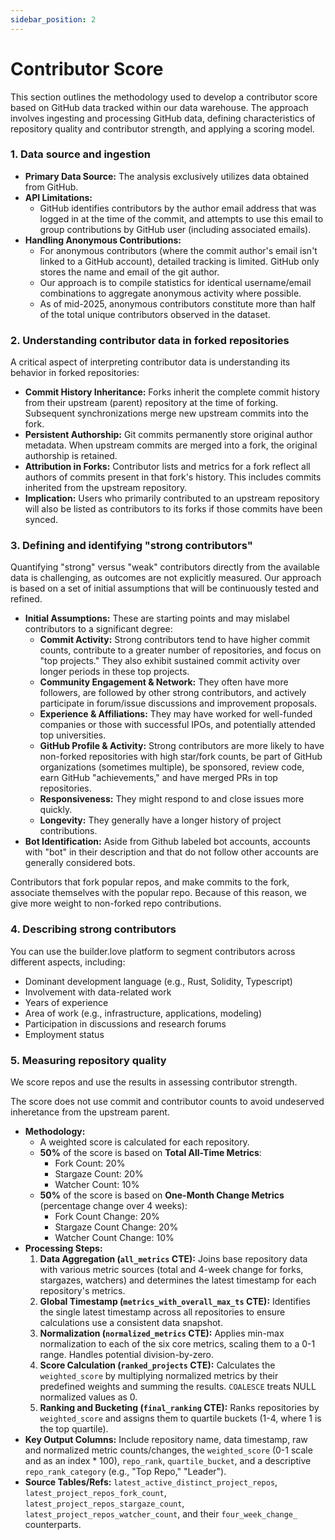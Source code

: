 ```yaml
---
sidebar_position: 2
---
```


# Contributor Score

This section outlines the methodology used to develop a contributor score based on GitHub data tracked within our data warehouse. The approach involves ingesting and processing GitHub data, defining characteristics of repository quality and contributor strength, and applying a scoring model.

### 1. Data source and ingestion

* **Primary Data Source:** The analysis exclusively utilizes data obtained from GitHub.
* **API Limitations:**
    * GitHub identifies contributors by the author email address that was logged in at the time of the commit, and attempts to use this email to group contributions by GitHub user (including associated emails).
* **Handling Anonymous Contributions:**
    * For anonymous contributors (where the commit author's email isn't linked to a GitHub account), detailed tracking is limited. GitHub only stores the name and email of the git author.
    * Our approach is to compile statistics for identical username/email combinations to aggregate anonymous activity where possible.
    * As of mid-2025, anonymous contributors constitute more than half of the total unique contributors observed in the dataset.

### 2. Understanding contributor data in forked repositories

A critical aspect of interpreting contributor data is understanding its behavior in forked repositories:

* **Commit History Inheritance:** Forks inherit the complete commit history from their upstream (parent) repository at the time of forking. Subsequent synchronizations merge new upstream commits into the fork.
* **Persistent Authorship:** Git commits permanently store original author metadata. When upstream commits are merged into a fork, the original authorship is retained.
* **Attribution in Forks:** Contributor lists and metrics for a fork reflect all authors of commits present in that fork's history. This includes commits inherited from the upstream repository.
* **Implication:** Users who primarily contributed to an upstream repository will also be listed as contributors to its forks if those commits have been synced. 

### 3. Defining and identifying "strong contributors"

Quantifying "strong" versus "weak" contributors directly from the available data is challenging, as outcomes are not explicitly measured. Our approach is based on a set of initial assumptions that will be continuously tested and refined.

* **Initial Assumptions:** These are starting points and may mislabel contributors to a significant degree:
    * **Commit Activity:** Strong contributors tend to have higher commit counts, contribute to a greater number of repositories, and focus on "top projects." They also exhibit sustained commit activity over longer periods in these top projects.
    * **Community Engagement & Network:** They often have more followers, are followed by other strong contributors, and actively participate in forum/issue discussions and improvement proposals.
    * **Experience & Affiliations:** They may have worked for well-funded companies or those with successful IPOs, and potentially attended top universities.
    * **GitHub Profile & Activity:** Strong contributors are more likely to have non-forked repositories with high star/fork counts, be part of GitHub organizations (sometimes multiple), be sponsored, review code, earn GitHub "achievements," and have merged PRs in top repositories.
    * **Responsiveness:** They might respond to and close issues more quickly.
    * **Longevity:** They generally have a longer history of project contributions.
* **Bot Identification:** Aside from Github labeled bot accounts, accounts with "bot" in their description and that do not follow other accounts are generally considered bots.

Contributors that fork popular repos, and make commits to the fork, associate themselves with the popular repo. Because of this reason, we give more weight to non-forked repo contributions. 

### 4. Describing strong contributors

You can use the builder.love platform to segment contributors across different aspects, including:

* Dominant development language (e.g., Rust, Solidity, Typescript)
* Involvement with data-related work
* Years of experience
* Area of work (e.g., infrastructure, applications, modeling)
* Participation in discussions and research forums
* Employment status

### 5. Measuring repository quality

We score repos and use the results in assessing contributor strength.

The score does not use commit and contributor counts to avoid undeserved inheretance from the upstream parent.
* **Methodology:**
    * A weighted score is calculated for each repository.
    * **50%** of the score is based on **Total All-Time Metrics**:
        * Fork Count: 20%
        * Stargaze Count: 20%
        * Watcher Count: 10%
    * **50%** of the score is based on **One-Month Change Metrics** (percentage change over 4 weeks):
        * Fork Count Change: 20%
        * Stargaze Count Change: 20%
        * Watcher Count Change: 10%
* **Processing Steps:**
    1.  **Data Aggregation (`all_metrics` CTE):** Joins base repository data with various metric sources (total and 4-week change for forks, stargazes, watchers) and determines the latest timestamp for each repository's metrics.
    2.  **Global Timestamp (`metrics_with_overall_max_ts` CTE):** Identifies the single latest timestamp across all repositories to ensure calculations use a consistent data snapshot.
    3.  **Normalization (`normalized_metrics` CTE):** Applies min-max normalization to each of the six core metrics, scaling them to a 0-1 range. Handles potential division-by-zero.
    4.  **Score Calculation (`ranked_projects` CTE):** Calculates the `weighted_score` by multiplying normalized metrics by their predefined weights and summing the results. `COALESCE` treats NULL normalized values as 0.
    5.  **Ranking and Bucketing (`final_ranking` CTE):** Ranks repositories by `weighted_score` and assigns them to quartile buckets (1-4, where 1 is the top quartile).
* **Key Output Columns:** Include repository name, data timestamp, raw and normalized metric counts/changes, the `weighted_score` (0-1 scale and as an index \* 100), `repo_rank`, `quartile_bucket`, and a descriptive `repo_rank_category` (e.g., "Top Repo," "Leader").
* **Source Tables/Refs:** `latest_active_distinct_project_repos`, `latest_project_repos_fork_count`, `latest_project_repos_stargaze_count`, `latest_project_repos_watcher_count`, and their `four_week_change_` counterparts.